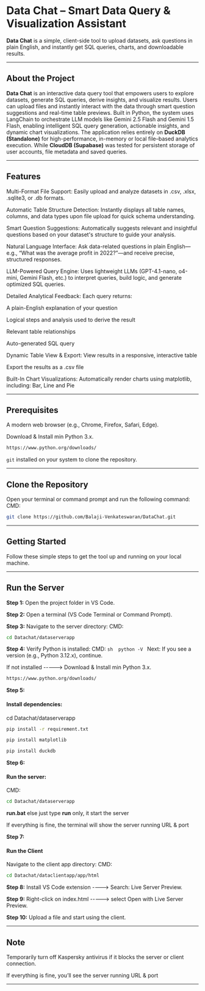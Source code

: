 # Data Chat – Smart Data Query & Visualization Assistant

**Data Chat** is a simple, client-side tool to upload datasets, ask questions in plain English, and instantly get SQL queries, charts, and downloadable results. 

---
## About the Project

**Data Chat** is an interactive data query tool that empowers users to explore datasets, generate SQL queries, derive insights, and visualize results. Users can upload files and instantly interact with the data through smart question suggestions and real-time table previews. Built in Python, the system uses LangChain to orchestrate LLM models like Gemini 2.5 Flash and Gemini 1.5 Flash, enabling intelligent SQL query generation, actionable insights, and dynamic chart visualizations. The application relies entirely on **DuckDB (Standalone)** for high-performance, in-memory or local file–based analytics execution. While **CloudDB (Supabase)** was tested for persistent storage of user accounts, file metadata and saved queries.

---
## Features

Multi-Format File Support: Easily upload and analyze datasets in .csv, .xlsx, .sqlite3, or .db formats.

Automatic Table Structure Detection: Instantly displays all table names, columns, and data types upon file upload for quick schema understanding.

Smart Question Suggestions: Automatically suggests relevant and insightful questions based on your dataset's structure to guide your analysis.

Natural Language Interface: Ask data-related questions in plain English—e.g., “What was the average profit in 2022?”—and receive precise, structured responses.

LLM-Powered Query Engine: Uses lightweight LLMs (GPT-4.1-nano, o4-mini, Gemini Flash, etc.) to interpret queries, build logic, and generate optimized SQL queries.

Detailed Analytical Feedback: Each query returns:

A plain-English explanation of your question

Logical steps and analysis used to derive the result

Relevant table relationships

Auto-generated SQL query

Dynamic Table View & Export:
View results in a responsive, interactive table

Export the results as a .csv file

Built-In Chart Visualizations: Automatically render charts using matplotlib, including:
Bar, Line and Pie

---
## Prerequisites

A modern web browser (e.g., Chrome, Firefox, Safari, Edge).

Download & Install min Python 3.x. 
```sh 
https://www.python.org/downloads/
```

`git` installed on your system to clone the repository.

---
## Clone the Repository

Open your terminal or command prompt and run the following command:
CMD: 
```sh
git clone https://github.com/Balaji-Venkateswaran/DataChat.git
```

---
## Getting Started

Follow these simple steps to get the tool up and running on your local machine.

---
## Run the Server

**Step 1:**
Open the project folder in VS Code.

**Step 2:**
Open a terminal (VS Code Terminal or Command Prompt).

**Step 3:**
Navigate to the server directory:
CMD: 
```sh 
cd Datachat/dataserverapp 
```

**Step 4:**
Verify Python is installed:
CMD: ```sh  python -V ```
Next:
If you see a version (e.g., Python 3.12.x), continue.

If not installed -----> Download & Install min Python 3.x. 
```sh 
https://www.python.org/downloads/
 ```

**Step 5:**
#### Install dependencies:
cd Datachat/dataserverapp
```sh
pip install -r requirement.txt

pip install matplotlib

pip install duckdb
```
**Step 6:**
#### Run the server:
CMD: 
```sh
cd Datachat/dataserverapp 
``` 

**run.bat** else just type **run**  only, it start the server

If everything is fine, the terminal will show the server running URL & port 

**Step 7:**
#### Run the Client
Navigate to the client app directory: 
CMD: 
```sh 
cd Datachat/dataclientapp/app/html
```

**Step 8:**
Install VS Code extension ----> Search: Live Server Preview.

**Step 9:**
Right-click on index.html -----> select Open with Live Server Preview.

**Step 10:**
Upload a file and start using the client.

---
## Note

Temporarily turn off Kaspersky antivirus if it blocks the server or client connection.

If everything is fine, you’ll see the server running URL & port 

---
